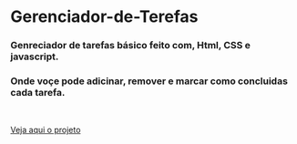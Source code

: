 # Gerenciador-de-Terefas
<h3>Genreciador de tarefas básico feito com, Html, CSS e javascript.</h3>
<h3>Onde voçe pode adicinar, remover e marcar como concluidas cada tarefa.</h3><br>

<a href="https://andersonrs080.github.io/Gerenciador-de-Terefas/">Veja aqui o projeto</a>
